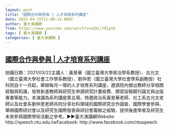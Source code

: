 ```yaml
---
layout: post
title: "國際合作與參與 | 人才培育系列講座"
date: 2021-04-15T11:00:14.000Z
author: 臺大演講網
from: https://www.youtube.com/watch?v=oZeLlYELptE
tags: [ 臺大演講網 ]
categories: [ 臺大演講網 ]
---
```

<!--1618484414000-->
[國際合作與參與 | 人才培育系列講座](https://www.youtube.com/watch?v=oZeLlYELptE)
------

<div>
拍攝日期：2021/03/22主講人：黃旻華（國立臺灣大學政治學系教授）、古允文（國立臺灣大學社會工作學系教授）、劉仲恩（國立臺灣大學社會學系副教授）社科院自十一月起，舉辦每月一場的人才培育系列講座，邀請院內傑出教師分享相關經驗與知識，培育新進教師與研究生申請研究計畫經費、撰寫投稿期刊論文與出版專書等能力。本演講為系列講座第五場，特邀政治系黃旻華老師、社工系古允文老師以及社會系劉仲恩老師共同分享社科領域的國際研究合作調查、國際學會參與、舉辦國際研討會以及研究生國際發表與研討會籌辦之經驗，提供後進學者及研究生未來參與國際學術活動之參考。►►臺大演講網Website: http://speech.ntu.edu.twFacebook: http://www.facebook.com/ntuspeech
</div>
